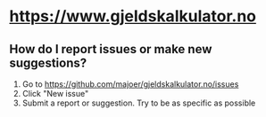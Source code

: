 # https://www.gjeldskalkulator.no

## How do I report issues or make new suggestions?

1. Go to https://github.com/majoer/gjeldskalkulator.no/issues
2. Click "New issue"
2. Submit a report or suggestion. Try to be as specific as possible
